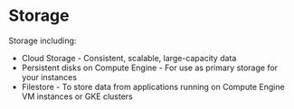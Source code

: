 # Storage

Storage including:
+ Cloud Storage - Consistent, scalable, large-capacity data 
+ Persistent disks on Compute Engine - For use as primary storage for your instances
+ Filestore - To store data from applications running on Compute Engine VM instances or GKE clusters
